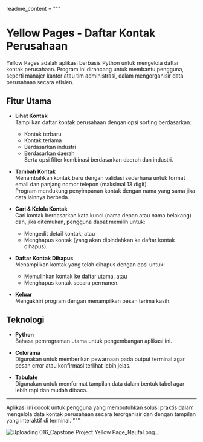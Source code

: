 readme_content = """
# Yellow Pages - Daftar Kontak Perusahaan

Yellow Pages adalah aplikasi berbasis Python untuk mengelola daftar kontak perusahaan. Program ini dirancang untuk membantu pengguna, seperti manajer kantor atau tim administrasi, dalam mengorganisir data perusahaan secara efisien.

## Fitur Utama

- **Lihat Kontak**  
  Tampilkan daftar kontak perusahaan dengan opsi sorting berdasarkan:
  - Kontak terbaru
  - Kontak terlama
  - Berdasarkan industri
  - Berdasarkan daerah  
  Serta opsi filter kombinasi berdasarkan daerah dan industri.

- **Tambah Kontak**  
  Menambahkan kontak baru dengan validasi sederhana untuk format email dan panjang nomor telepon (maksimal 13 digit).  
  Program mendukung penyimpanan kontak dengan nama yang sama jika data lainnya berbeda.

- **Cari & Kelola Kontak**  
  Cari kontak berdasarkan kata kunci (nama depan atau nama belakang) dan, jika ditemukan, pengguna dapat memilih untuk:
  - Mengedit detail kontak, atau
  - Menghapus kontak (yang akan dipindahkan ke daftar kontak dihapus).

- **Daftar Kontak Dihapus**  
  Menampilkan kontak yang telah dihapus dengan opsi untuk:
  - Memulihkan kontak ke daftar utama, atau
  - Menghapus kontak secara permanen.

- **Keluar**  
  Mengakhiri program dengan menampilkan pesan terima kasih.

## Teknologi

- **Python**  
  Bahasa pemrograman utama untuk pengembangan aplikasi ini.

- **Colorama**  
  Digunakan untuk memberikan pewarnaan pada output terminal agar pesan error atau konfirmasi terlihat lebih jelas.

- **Tabulate**  
  Digunakan untuk memformat tampilan data dalam bentuk tabel agar lebih rapi dan mudah dibaca.

---

Aplikasi ini cocok untuk pengguna yang membutuhkan solusi praktis dalam mengelola data kontak perusahaan secara terorganisir dan dengan tampilan yang interaktif di terminal.
"""

![Uploading 016_Capstone Project Yellow Page_Naufal.png…]()


